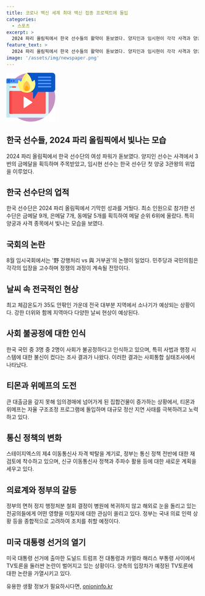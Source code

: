 ```yaml
---
title: 코로나 백신 세계 최대 백신 접종 프로젝트에 돌입
categories:
  - 스포츠
excerpt: >
  2024 파리 올림픽에서 한국 선수들의 활약이 돋보였다. 양지인과 임시현이 각각 사격과 양궁에서 금메달을 획득했으며, 대한민국 팀은 9금 7은 5동의 성적을 거두며 12년 만에 최대 성과를 이루었다. 또한, 8월 임시국회에서는 정치적 갈등이 예상되며, 한국의 날씨는 찜통더위와 함께 내륙을 중심으로 소나기가 예상된다. 불공정한 사회에 대한 국민들의 의식은 중장년층보다 청년층에서 더 높은 것으로 조사되었으며, 통신 정책 개편과 의료계의 행정처분 철회 등 다양한 사회 이슈가 진행 중이다.
feature_text: >
  2024 파리 올림픽에서 한국 선수들의 활약이 돋보였다. 양지인과 임시현이 각각 사격과 양궁에서 금메달을 획득했으며, 대한민국 팀은 9금 7은 5동의 성적을 거두며 12년 만에 최대 성과를 이루었다. 또한, 8월 임시국회에서는 정치적 갈등이 예상되며, 한국의 날씨는 찜통더위와 함께 내륙을 중심으로 소나기가 예상된다. 불공정한 사회에 대한 국민들의 의식은 중장년층보다 청년층에서 더 높은 것으로 조사되었으며, 통신 정책 개편과 의료계의 행정처분 철회 등 다양한 사회 이슈가 진행 중이다.
image: '/assets/img/newspaper.png'
---
```


<p><img src="/assets/img/news.png" alt="rentncar 속보" /></p>

<h2 data-ke-size="size26">한국 선수들, 2024 파리 올림픽에서 빛나는 모습</h2>

<p data-ke-size="size16">2024 파리 올림픽에서 한국 선수단의 여성 파워가 돋보였다. 양지인 선수는 사격에서 3번의 금메달을 획득하며 주목받았고, 임시현 선수는 한국 선수단 첫 양궁 3관왕의 위업을 이루었다.</p>

<h2 data-ke-size="size26">한국 선수단의 업적</h2>

<p data-ke-size="size16">한국 선수단은 2024 파리 올림픽에서 기막힌 성과를 거뒀다. 최소 인원으로 참가한 선수단은 금메달 9개, 은메달 7개, 동메달 5개를 획득하여 메달 순위 6위에 올랐다. 특히 양궁과 사격 종목에서 빛나는 모습을 보였다.</p>

<h2 data-ke-size="size26">국회의 논란</h2>

<p data-ke-size="size16">8월 임시국회에서는 '野 강행처리 vs 與 거부권'의 논쟁이 일었다. 민주당과 국민의힘은 각각의 입장을 고수하며 정쟁의 과정이 계속될 전망이다.</p>

<h2 data-ke-size="size26">날씨 속 전국적인 현상</h2>

<p data-ke-size="size16">최고 체감온도가 35도 안팎인 가운데 전국 대부분 지역에서 소나기가 예상되는 상황이다. 강한 더위와 함께 지역마다 다양한 날씨 현상이 예상된다.</p>

<h2 data-ke-size="size26">사회 불공정에 대한 인식</h2>

<p data-ke-size="size16">한국 국민 중 3명 중 2명이 사회가 불공정하다고 인식하고 있으며, 특히 사법과 행정 시스템에 대한 불신이 컸다는 조사 결과가 나왔다. 이러한 결과는 사회통합 실태조사에서 나타났다.</p>

<h2 data-ke-size="size26">티몬과 위메프의 도전</h2>

<p data-ke-size="size16">큰 대출금을 갚지 못해 임의경매에 넘어가게 된 집합건물이 증가하는 상황에서, 티몬과 위메프는 자율 구조조정 프로그램에 돌입하며 대규모 정산 지연 사태를 극복하려고 노력하고 있다.</p>

<h2 data-ke-size="size26">통신 정책의 변화</h2>

<p data-ke-size="size16">스테이지엑스의 제4 이동통신사 자격 박탈을 계기로, 정부는 통신 정책 전반에 대한 재검토에 착수하고 있으며, 신규 이동통신사 정책과 주파수 활용 등에 대한 새로운 계획을 세우고 있다.</p>

<h2 data-ke-size="size26">의료계와 정부의 갈등</h2>

<p data-ke-size="size16">정부의 면허 정지 행정처분 철회 결정이 병원에 복귀하지 않고 해외로 눈을 돌리고 있는 전공의들에게 어떤 영향을 미칠지에 대한 관심이 쏠리고 있다. 정부는 국내 의료 인력 상황 등을 종합적으로 고려하여 조치를 취할 예정이다.</p>

<h2 data-ke-size="size26">미국 대통령 선거의 열기</h2>

<p data-ke-size="size16">미국 대통령 선거에 출마한 도널드 트럼프 전 대통령과 카멀라 해리스 부통령 사이에서 TV토론을 둘러싼 논란이 벌어지고 있는 상황이다. 양측의 입장차가 예정된 TV토론에 대한 논란을 가열시키고 있다.</p>
유용한 생활 정보가 필요하시다면, <a href="https://onioninfo.kr" rel="dofollow">onioninfo.kr</a>


